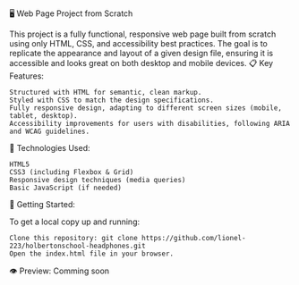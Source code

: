🖥️ Web Page Project from Scratch

This project is a fully functional, responsive web page built from scratch using only HTML, CSS, and accessibility best practices. The goal is to replicate the appearance and layout of a given design file, ensuring it is accessible and looks great on both desktop and mobile devices.
📋 Key Features:

    Structured with HTML for semantic, clean markup.
    Styled with CSS to match the design specifications.
    Fully responsive design, adapting to different screen sizes (mobile, tablet, desktop).
    Accessibility improvements for users with disabilities, following ARIA and WCAG guidelines.

🔧 Technologies Used:

    HTML5
    CSS3 (including Flexbox & Grid)
    Responsive design techniques (media queries)
    Basic JavaScript (if needed)

🚀 Getting Started:

To get a local copy up and running:

    Clone this repository: git clone https://github.com/lionel-223/holbertonschool-headphones.git
    Open the index.html file in your browser.

👁️ Preview:
    Comming soon
